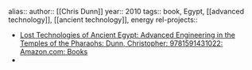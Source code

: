 alias::
author:: [[Chris Dunn]]
year:: 2010
tags:: book, Egypt, [[advanced technology]], [[ancient technology]], energy
rel-projects::


- [Lost Technologies of Ancient Egypt: Advanced Engineering in the Temples of the Pharaohs: Dunn, Christopher: 9781591431022: Amazon.com: Books](https://www.amazon.com/Lost-Technologies-Ancient-Egypt-Engineering/dp/1591431026/ref=pd_bxgy_d_sccl_1/140-9363658-7761044?pd_rd_w=7ELSl&content-id=amzn1.sym.9713b09e-9eac-42a7-88bb-ecfe516a6b92&pf_rd_p=9713b09e-9eac-42a7-88bb-ecfe516a6b92&pf_rd_r=NK0MNZX5ZD7TTDVFB10D&pd_rd_wg=CuSUL&pd_rd_r=ae471d68-ee93-4a96-bbf0-23160234bb51&pd_rd_i=1591431026&psc=1)
-
